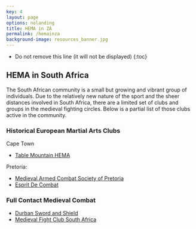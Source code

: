 ```yaml
---
key: 4
layout: page
options: nolanding
title: HEMA in ZA
permalink: /hemainza
background-image: resources_banner.jpg
---
```


* Do not remove this line (it will not be displayed)
{:toc}

## HEMA in South Africa

The South African community is a small but growing and vibrant group of individuals. Due to the relatively new nature of the sport and the sheer distances involved in South Africa, there are a limited set of clubs and groups in the medieval fighting circles. Below is a partial list of those clubs active in the community.

### Historical European Martial Arts Clubs

Cape Town

* [Table Mountain HEMA](https://www.facebook.com/TableMountainHEMA/)

Pretoria:

* [Medieval Armed Combat Society of Pretoria](http://armoury.co.za/)
* [Esprit De Combat](https://espiritdecombat.wixsite.com/hemasa)

### Full Contact Medieval Combat

* [Durban Sword and Shield](https://www.facebook.com/DurbanSwordandShieldClub/)
* [Medieval Fight Club South Africa](https://www.facebook.com/MedievalFightClubSA/)